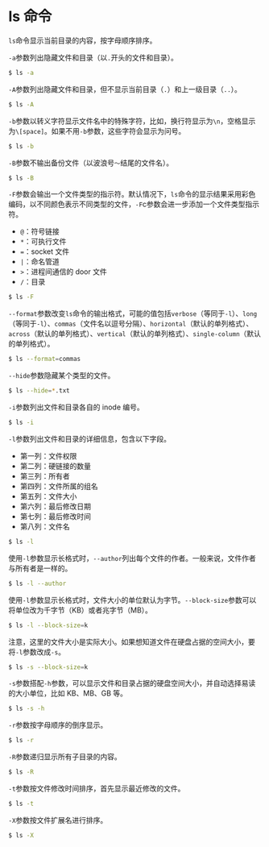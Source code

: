 # ls 命令

`ls`命令显示当前目录的内容，按字母顺序排序。

`-a`参数列出隐藏文件和目录（以`.`开头的文件和目录）。

```bash
$ ls -a
```

`-A`参数列出隐藏文件和目录，但不显示当前目录（`.`）和上一级目录（`..`）。

```bash
$ ls -A
```

`-b`参数以转义字符显示文件名中的特殊字符，比如，换行符显示为`\n`，空格显示为`\[space]`。如果不用`-b`参数，这些字符会显示为问号。

```bash
$ ls -b
```

`-B`参数不输出备份文件（以波浪号`～`结尾的文件名）。

```bash
$ ls -B
```

`-F`参数会输出一个文件类型的指示符。默认情况下，`ls`命令的显示结果采用彩色编码，以不同颜色表示不同类型的文件，`-F`c参数会进一步添加一个文件类型指示符。

- `@`：符号链接
- `*`：可执行文件
- `=`：socket 文件
- `|`：命名管道
- `>`：进程间通信的 door 文件
- `/`：目录

```bash
$ ls -F
```

`--format`参数改变`ls`命令的输出格式，可能的值包括`verbose`（等同于`-l`）、`long`（等同于`-l`）、`commas`（文件名以逗号分隔）、`horizontal`（默认的单列格式）、`across`（默认的单列格式）、`vertical`（默认的单列格式）、`single-column`（默认的单列格式）。

```bash
$ ls --format=commas
```

`--hide`参数隐藏某个类型的文件。

```bash
$ ls --hide=*.txt
```

`-i`参数列出文件和目录各自的 inode 编号。

```bash
$ ls -i
```

`-l`参数列出文件和目录的详细信息，包含以下字段。

- 第一列：文件权限
- 第二列：硬链接的数量
- 第三列：所有者
- 第四列：文件所属的组名
- 第五列：文件大小
- 第六列：最后修改日期
- 第七列：最后修改时间
- 第八列：文件名

```bash
$ ls -l
```

使用`-l`参数显示长格式时，`--author`列出每个文件的作者。一般来说，文件作者与所有者是一样的。

```bash
$ ls -l --author
```

使用`-l`参数显示长格式时，文件大小的单位默认为字节。`--block-size`参数可以将单位改为千字节（KB）或者兆字节（MB）。

```bash
$ ls -l --block-size=k
```

注意，这里的文件大小是实际大小。如果想知道文件在硬盘占据的空间大小，要将`-l`参数改成`-s`。

```bash
$ ls -s --block-size=k
```

`-s`参数搭配`-h`参数，可以显示文件和目录占据的硬盘空间大小，并自动选择易读的大小单位，比如 KB、MB、GB 等。

```bash
$ ls -s -h
```

`-r`参数按字母顺序的倒序显示。

```bash
$ ls -r
```

`-R`参数递归显示所有子目录的内容。

```bash
$ ls -R
```

`-t`参数按文件修改时间排序，首先显示最近修改的文件。

```bash
$ ls -t
```

`-X`参数按文件扩展名进行排序。

```bash
$ ls -X
```
